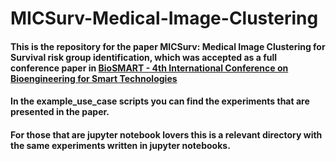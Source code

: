 # MICSurv-Medical-Image-Clustering

#### This is the repository for the paper **MICSurv: Medical Image Clustering for Survival risk group identification**, which was accepted as a full conference paper in [BioSMART - 4th International Conference on Bioengineering for Smart Technologies](https://www.biosmart-conference.org/)

#### In the example_use_case scripts you can find the experiments that are presented in the paper.
#### For those that are jupyter notebook lovers this is a relevant directory with the same experiments written in jupyter notebooks.
